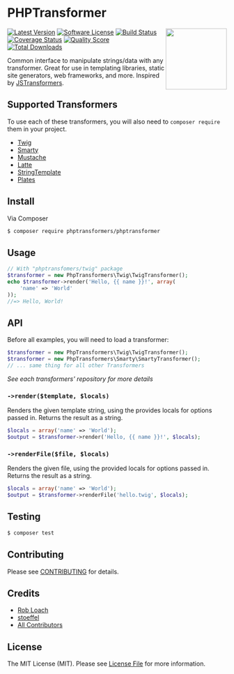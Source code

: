 # PHPTransformer

<a href="http://github.com/phptransformers/phptransformer"><img src="https://raw.githubusercontent.com/phptransformers/phptransformer/master/logo.png" align="right" height="140px"></a>
[![Latest Version](https://img.shields.io/github/release/phptransformers/phptransformer.svg?style=flat-square)](https://github.com/phptransformers/phptransformer/releases)
[![Software License](https://img.shields.io/badge/license-MIT-brightgreen.svg?style=flat-square)](LICENSE.md)
[![Build Status](https://img.shields.io/travis/phptransformers/phptransformer/master.svg?style=flat-square)](https://travis-ci.org/phptransformers/phptransformer)
[![Coverage Status](https://img.shields.io/scrutinizer/coverage/g/phptransformers/phptransformer.svg?style=flat-square)](https://scrutinizer-ci.com/g/phptransformers/phptransformer/code-structure)
[![Quality Score](https://img.shields.io/scrutinizer/g/phptransformers/phptransformer.svg?style=flat-square)](https://scrutinizer-ci.com/g/phptransformers/phptransformer)
[![Total Downloads](https://img.shields.io/packagist/dt/phptransformers/phptransformers.svg?style=flat-square)](https://packagist.org/packages/phptransformers/phptransformer)

Common interface to manipulate strings/data with any transformer. Great for use in templating libraries, static site generators, web frameworks, and more. Inspired by [JSTransformers](http://github.com/jstransformers).

## Supported Transformers

To use each of these transformers, you will also need to `composer require` them in your project.

* [Twig](https://github.com/phptransformers/twig)
* [Smarty](https://github.com/phptransformers/smarty)
* [Mustache](https://github.com/phptransformers/mustache)
* [Latte](https://github.com/phptransformers/latte)
* [StringTemplate](https://github.com/phptransformers/string-template)
* [Plates](https://github.com/phptransformers/plates)

## Install

Via Composer

``` bash
$ composer require phptransformers/phptransformer
```

## Usage

``` php
// With "phptransfomers/twig" package
$transformer = new PhpTransformers\Twig\TwigTransformer();
echo $transformer->render('Hello, {{ name }}!', array(
	'name' => 'World'
));
//=> Hello, World!
```

## API

Before all examples, you will need to load a transformer:

``` php
$transformer = new PhpTransformers\Twig\TwigTransformer();
$transformer = new PhpTransformers\Smarty\SmartyTransformer();
// ... same thing for all other Transformers
```

_See each transformers' repository for more details_

### `->render($template, $locals)`

Renders the given template string, using the provides locals for options passed
in. Returns the result as a string.

``` php
$locals = array('name' => 'World');
$output = $transformer->render('Hello, {{ name }}!', $locals);
```

### `->renderFile($file, $locals)`

Renders the given file, using the provided locals for options passed in.
Returns the result as a string.

``` php
$locals = array('name' => 'World');
$output = $transformer->renderFile('hello.twig', $locals);
```

## Testing

``` bash
$ composer test
```

## Contributing

Please see [CONTRIBUTING](CONTRIBUTING.md) for details.

## Credits

- [Rob Loach](https://github.com/RobLoach)
- [stoeffel](https://github.com/stoeffel)
- [All Contributors](../../contributors)

## License

The MIT License (MIT). Please see [License File](LICENSE.md) for more information.
